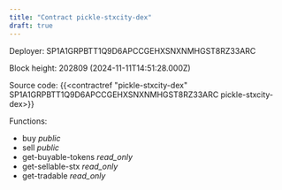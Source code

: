 ```yaml
---
title: "Contract pickle-stxcity-dex"
draft: true
---
```

Deployer: SP1A1GRPBTT1Q9D6APCCGEHXSNXNMHGST8RZ33ARC


 



Block height: 202809 (2024-11-11T14:51:28.000Z)

Source code: {{<contractref "pickle-stxcity-dex" SP1A1GRPBTT1Q9D6APCCGEHXSNXNMHGST8RZ33ARC pickle-stxcity-dex>}}

Functions:

* buy _public_
* sell _public_
* get-buyable-tokens _read_only_
* get-sellable-stx _read_only_
* get-tradable _read_only_
